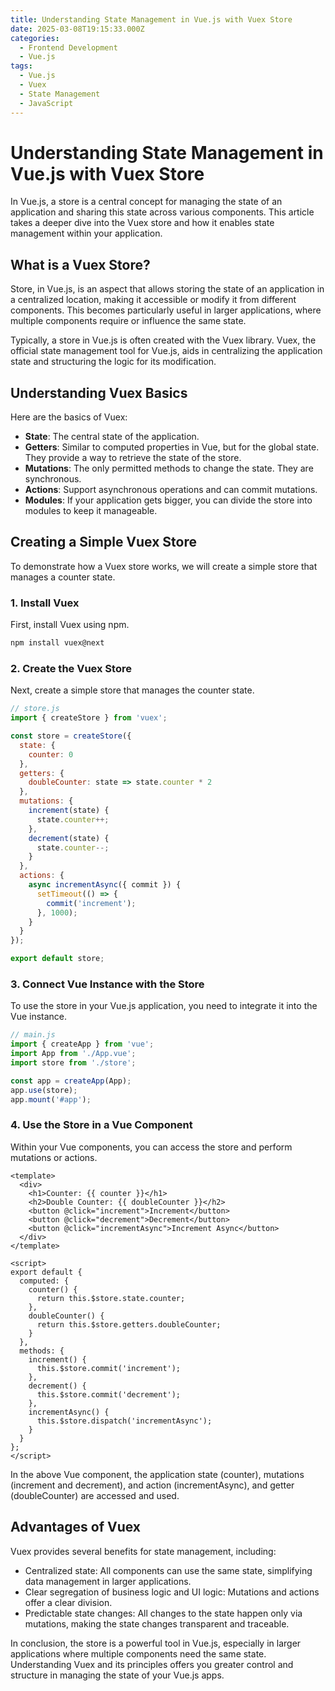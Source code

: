 ```yaml
---
title: Understanding State Management in Vue.js with Vuex Store
date: 2025-03-08T19:15:33.000Z
categories:
  - Frontend Development
  - Vue.js
tags:
  - Vue.js
  - Vuex
  - State Management
  - JavaScript
---
```


# Understanding State Management in Vue.js with Vuex Store

In Vue.js, a store is a central concept for managing the state of an application and sharing this state across various components. This article takes a deeper dive into the Vuex store and how it enables state management within your application.

## What is a Vuex Store?

Store, in Vue.js, is an aspect that allows storing the state of an application in a centralized location, making it accessible or modify it from different components. This becomes particularly useful in larger applications, where multiple components require or influence the same state.

Typically, a store in Vue.js is often created with the Vuex library. Vuex, the official state management tool for Vue.js, aids in centralizing the application state and structuring the logic for its modification.

## Understanding Vuex Basics

Here are the basics of Vuex:

- **State**: The central state of the application.
- **Getters**: Similar to computed properties in Vue, but for the global state. They provide a way to retrieve the state of the store.
- **Mutations**: The only permitted methods to change the state. They are synchronous.
- **Actions**: Support asynchronous operations and can commit mutations.
- **Modules**: If your application gets bigger, you can divide the store into modules to keep it manageable.

## Creating a Simple Vuex Store

To demonstrate how a Vuex store works, we will create a simple store that manages a counter state. 

### 1. Install Vuex

First, install Vuex using npm.

```bash
npm install vuex@next
```

### 2. Create the Vuex Store

Next, create a simple store that manages the counter state. 

```javascript
// store.js
import { createStore } from 'vuex';

const store = createStore({
  state: {
    counter: 0
  },
  getters: {
    doubleCounter: state => state.counter * 2
  },
  mutations: {
    increment(state) {
      state.counter++;
    },
    decrement(state) {
      state.counter--;
    }
  },
  actions: {
    async incrementAsync({ commit }) {
      setTimeout(() => {
        commit('increment');
      }, 1000);
    }
  }
});

export default store;
```

### 3. Connect Vue Instance with the Store

To use the store in your Vue.js application, you need to integrate it into the Vue instance.

```javascript
// main.js
import { createApp } from 'vue';
import App from './App.vue';
import store from './store';

const app = createApp(App);
app.use(store);
app.mount('#app');
```

### 4. Use the Store in a Vue Component

Within your Vue components, you can access the store and perform mutations or actions.

```vue
<template>
  <div>
    <h1>Counter: {{ counter }}</h1>
    <h2>Double Counter: {{ doubleCounter }}</h2>
    <button @click="increment">Increment</button>
    <button @click="decrement">Decrement</button>
    <button @click="incrementAsync">Increment Async</button>
  </div>
</template>

<script>
export default {
  computed: {
    counter() {
      return this.$store.state.counter;
    },
    doubleCounter() {
      return this.$store.getters.doubleCounter;
    }
  },
  methods: {
    increment() {
      this.$store.commit('increment');
    },
    decrement() {
      this.$store.commit('decrement');
    },
    incrementAsync() {
      this.$store.dispatch('incrementAsync');
    }
  }
};
</script>
```

In the above Vue component, the application state (counter), mutations (increment and decrement), and action (incrementAsync), and getter (doubleCounter) are accessed and used.

## Advantages of Vuex

Vuex provides several benefits for state management, including:

- Centralized state: All components can use the same state, simplifying data management in larger applications.
- Clear segregation of business logic and UI logic: Mutations and actions offer a clear division.
- Predictable state changes: All changes to the state happen only via mutations, making the state changes transparent and traceable.

In conclusion, the store is a powerful tool in Vue.js, especially in larger applications where multiple components need the same state. Understanding Vuex and its principles offers you greater control and structure in managing the state of your Vue.js apps.